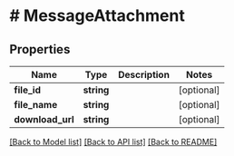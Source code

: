 # # MessageAttachment

## Properties

Name | Type | Description | Notes
------------ | ------------- | ------------- | -------------
**file_id** | **string** |  | [optional]
**file_name** | **string** |  | [optional]
**download_url** | **string** |  | [optional]

[[Back to Model list]](../../README.md#models) [[Back to API list]](../../README.md#endpoints) [[Back to README]](../../README.md)

